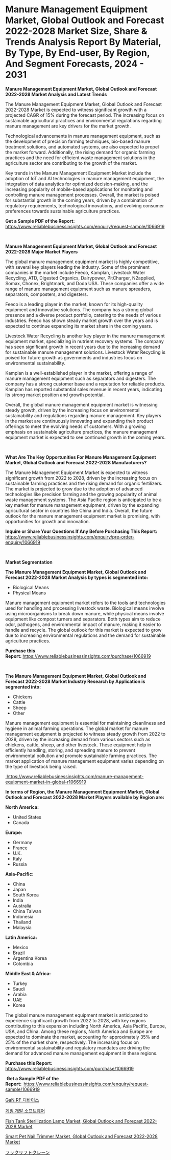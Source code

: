 <p><h1>Manure Management Equipment Market, Global Outlook and Forecast 2022-2028 Market Size, Share & Trends Analysis Report By Material, By Type, By End-user, By Region, And Segment Forecasts, 2024 - 2031</h1></p><p><strong>Manure Management Equipment Market, Global Outlook and Forecast 2022-2028 Market Analysis and Latest Trends</strong></p>
<p><p>The Manure Management Equipment Market, Global Outlook and Forecast 2022-2028 Market is expected to witness significant growth with a projected CAGR of 15% during the forecast period. The increasing focus on sustainable agricultural practices and environmental regulations regarding manure management are key drivers for the market growth. </p><p>Technological advancements in manure management equipment, such as the development of precision farming techniques, bio-based manure treatment solutions, and automated systems, are also expected to propel the market forward. Additionally, the rising demand for organic farming practices and the need for efficient waste management solutions in the agriculture sector are contributing to the growth of the market.</p><p>Key trends in the Manure Management Equipment Market include the adoption of IoT and AI technologies in manure management equipment, the integration of data analytics for optimized decision-making, and the increasing popularity of mobile-based applications for monitoring and controlling manure management processes. Overall, the market is poised for substantial growth in the coming years, driven by a combination of regulatory requirements, technological innovations, and evolving consumer preferences towards sustainable agriculture practices.</p></p>
<p><strong>Get a Sample PDF of the Report:&nbsp;</strong> <a href="https://www.reliablebusinessinsights.com/enquiry/request-sample/1066919">https://www.reliablebusinessinsights.com/enquiry/request-sample/1066919</a></p>
<p>&nbsp;</p>
<p><strong>Manure Management Equipment Market, Global Outlook and Forecast 2022-2028 Major Market Players</strong></p>
<p><p>The global manure management equipment market is highly competitive, with several key players leading the industry. Some of the prominent companies in the market include Feeco, Kamplan, Livestock Water Recycling, ATD, Digested Organics, Dairypower, PitCharger, N2applied, Somax, Chonex, Brightmark, and Doda USA. These companies offer a wide range of manure management equipment such as manure spreaders, separators, composters, and digesters.</p><p>Feeco is a leading player in the market, known for its high-quality equipment and innovative solutions. The company has a strong global presence and a diverse product portfolio, catering to the needs of various industries. Feeco has shown steady market growth over the years and is expected to continue expanding its market share in the coming years.</p><p>Livestock Water Recycling is another key player in the manure management equipment market, specializing in nutrient recovery systems. The company has seen significant growth in recent years due to the increasing demand for sustainable manure management solutions. Livestock Water Recycling is poised for future growth as governments and industries focus on environmental sustainability.</p><p>Kamplan is a well-established player in the market, offering a range of manure management equipment such as separators and digesters. The company has a strong customer base and a reputation for reliable products. Kamplan has reported substantial sales revenue in recent years, indicating its strong market position and growth potential.</p><p>Overall, the global manure management equipment market is witnessing steady growth, driven by the increasing focus on environmental sustainability and regulations regarding manure management. Key players in the market are continuously innovating and expanding their product offerings to meet the evolving needs of customers. With a growing emphasis on sustainable agriculture practices, the manure management equipment market is expected to see continued growth in the coming years.</p></p>
<p>&nbsp;</p>
<p><strong>What Are The Key Opportunities For Manure Management Equipment Market, Global Outlook and Forecast 2022-2028 Manufacturers?</strong></p>
<p><p>The Manure Management Equipment Market is expected to witness significant growth from 2022 to 2028, driven by the increasing focus on sustainable farming practices and the rising demand for organic fertilizers. The market is projected to grow due to the adoption of advanced technologies like precision farming and the growing popularity of animal waste management systems. The Asia Pacific region is anticipated to be a key market for manure management equipment, driven by the expanding agricultural sector in countries like China and India. Overall, the future outlook for the manure management equipment market is promising, with opportunities for growth and innovation.</p></p>
<p><strong>Inquire or Share Your Questions If Any Before Purchasing This Report:</strong> <a href="https://www.reliablebusinessinsights.com/enquiry/pre-order-enquiry/1066919">https://www.reliablebusinessinsights.com/enquiry/pre-order-enquiry/1066919</a></p>
<p>&nbsp;</p>
<p><strong>Market Segmentation</strong></p>
<p><strong>The Manure Management Equipment Market, Global Outlook and Forecast 2022-2028 Market Analysis by types is segmented into:</strong></p>
<p><ul><li>Biological Means</li><li>Physical Means</li></ul></p>
<p><p>Manure management equipment market refers to the tools and technologies used for handling and processing livestock waste. Biological means involve using microorganisms to break down manure, while physical means involve equipment like compost turners and separators. Both types aim to reduce odor, pathogens, and environmental impact of manure, making it easier to handle and recycle. The global outlook for this market is expected to grow due to increasing environmental regulations and the demand for sustainable agriculture practices.</p></p>
<p><strong>Purchase this Report:&nbsp;</strong><a href="https://www.reliablebusinessinsights.com/purchase/1066919">https://www.reliablebusinessinsights.com/purchase/1066919</a></p>
<p>&nbsp;</p>
<p><strong>The Manure Management Equipment Market, Global Outlook and Forecast 2022-2028 Market Industry Research by Application is segmented into:</strong></p>
<p><ul><li>Chickens</li><li>Cattle</li><li>Sheep</li><li>Other</li></ul></p>
<p><p>Manure management equipment is essential for maintaining cleanliness and hygiene in animal farming operations. The global market for manure management equipment is projected to witness steady growth from 2022 to 2028, driven by the increasing demand from various sectors such as chickens, cattle, sheep, and other livestock. These equipment help in efficiently handling, storing, and spreading manure to prevent environmental pollution and promote sustainable farming practices. The market application of manure management equipment varies depending on the type of livestock being raised.</p></p>
<p><a href="https://www.reliablebusinessinsights.com/manure-management-equipment-market-in-global-r1066919">&nbsp;https://www.reliablebusinessinsights.com/manure-management-equipment-market-in-global-r1066919</a></p>
<p><strong>In terms of Region, the Manure Management Equipment Market, Global Outlook and Forecast 2022-2028 Market Players available by Region are:</strong></p>
<p>
    <p> <strong> North America: </strong>
        <ul>
            <li>United States</li>
            <li>Canada</li>
        </ul>
        </p> 
    <p> <strong> Europe: </strong>
        <ul>
            <li>Germany</li>
            <li>France</li>
            <li>U.K.</li>
            <li>Italy</li>
            <li>Russia</li>
        </ul>
        </p> 
    <p> <strong> Asia-Pacific: </strong>
        <ul>
            <li>China</li>
            <li>Japan</li>
            <li>South Korea</li>
            <li>India</li>
            <li>Australia</li>
            <li>China Taiwan</li>
            <li>Indonesia</li>
            <li>Thailand</li>
            <li>Malaysia</li>
        </ul>
        </p> 
    <p> <strong> Latin America: </strong>
        <ul>
            <li>Mexico</li>
            <li>Brazil</li>
            <li>Argentina Korea</li>
            <li>Colombia</li>
        </ul>
        </p> 
    <p> <strong> Middle East & Africa: </strong>
        <ul>
            <li>Turkey</li>
            <li>Saudi</li>
            <li>Arabia</li>
            <li>UAE</li>
            <li>Korea</li>
        </ul>
    </p>
    </p>
<p><p>The global manure management equipment market is anticipated to experience significant growth from 2022 to 2028, with key regions contributing to this expansion including North America, Asia Pacific, Europe, USA, and China. Among these regions, North America and Europe are expected to dominate the market, accounting for approximately 35% and 25% of the market share, respectively. The increasing focus on environmental sustainability and regulatory mandates are driving the demand for advanced manure management equipment in these regions.</p></p>
<p><strong>Purchase this Report: </strong><a href="https://www.reliablebusinessinsights.com/purchase/1066919">https://www.reliablebusinessinsights.com/purchase/1066919</a></p>
<p>&nbsp;<strong>Get a Sample PDF of the Report:&nbsp;&nbsp;</strong><a href="https://www.reliablebusinessinsights.com/enquiry/request-sample/1066919">https://www.reliablebusinessinsights.com/enquiry/request-sample/1066919</a></p>
<p><strong></strong></p>
<p><p><a href="https://github.com/TimmyMann6767/Market-Research-Report-List-1/blob/main/708063579782.md">GaN RF 디바이스</a></p><p><a href="https://github.com/khytkeqagplkzqvh/Market-Research-Report-List-2/blob/main/801075779781.md">게임 개발 소프트웨어</a></p><p><a href="https://github.com/Airanohannonzb68e5pb53oc1/Market-Research-Report-List-2/blob/main/fish-tank-sterilization-lamp-market-global-outlook-and-forecast-2022-2028-market.md">Fish Tank Sterilization Lamp Market, Global Outlook and Forecast 2022-2028 Market</a></p><p><a href="https://github.com/IsmaelBlick2023/Market-Research-Report-List-1/blob/main/smart-pet-nail-trimmer-market-global-outlook-and-forecast-2022-2028-market.md">Smart Pet Nail Trimmer Market, Global Outlook and Forecast 2022-2028 Market</a></p><p><a href="https://github.com/dathomson6534/Market-Research-Report-List-1/blob/main/717660086161.md">フックリフトクレーン</a></p></p>